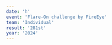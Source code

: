 ```yaml
---
date: 'h'
event: 'Flare-On challenge by FireEye'
team: 'Individual'
result: '281st'
year: '2024'
---
```

